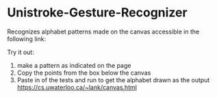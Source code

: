# Unistroke-Gesture-Recognizer

Recognizes alphabet patterns made on the canvas accessible in the following link:

Try it out: 
1. make a pattern as indicated on the page
2. Copy the points from the box below the canvas
3. Paste in of the tests and run to get the alphabet drawn as the output
https://cs.uwaterloo.ca/~lank/canvas.html
